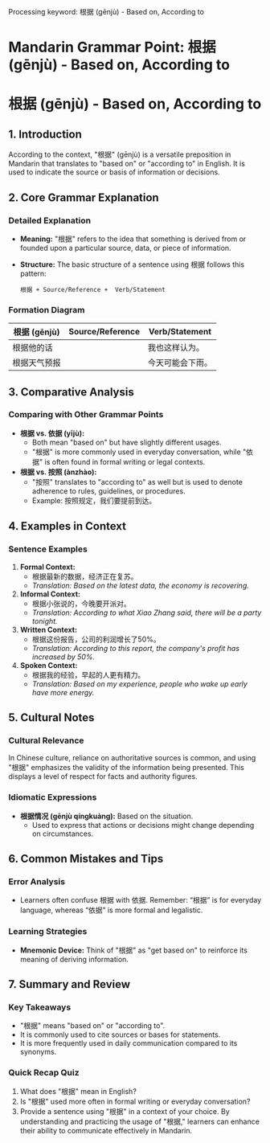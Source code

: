 Processing keyword: 根据 (gēnjù) - Based on, According to
# Mandarin Grammar Point: 根据 (gēnjù) - Based on, According to
# 根据 (gēnjù) - Based on, According to
## 1. Introduction
According to the context, "根据" (gēnjù) is a versatile preposition in Mandarin that translates to "based on" or "according to" in English. It is used to indicate the source or basis of information or decisions.
## 2. Core Grammar Explanation
### Detailed Explanation
- **Meaning:** "根据" refers to the idea that something is derived from or founded upon a particular source, data, or piece of information.
- **Structure:** The basic structure of a sentence using 根据 follows this pattern:
  
  ```
  根据 + Source/Reference +  Verb/Statement
  ```
### Formation Diagram
| 根据 (gēnjù) | Source/Reference | Verb/Statement |
|--------------|------------------|----------------|
| 根据他的话    |                   | 我也这样认为。         |
| 根据天气预报  |                   | 今天可能会下雨。      |
## 3. Comparative Analysis
### Comparing with Other Grammar Points
- **根据 vs. 依据 (yījù):** 
  - Both mean "based on" but have slightly different usages. 
  - "根据" is more commonly used in everyday conversation, while "依据" is often found in formal writing or legal contexts.
- **根据 vs. 按照 (ànzhào):**
  - "按照" translates to "according to" as well but is used to denote adherence to rules, guidelines, or procedures.
  - Example: 按照规定，我们要提前到达。
## 4. Examples in Context
### Sentence Examples
1. **Formal Context:**
   - 根据最新的数据，经济正在复苏。
   - *Translation: Based on the latest data, the economy is recovering.*
2. **Informal Context:**
   - 根据小张说的，今晚要开派对。
   - *Translation: According to what Xiao Zhang said, there will be a party tonight.*
3. **Written Context:**
   - 根据这份报告，公司的利润增长了50%。
   - *Translation: According to this report, the company's profit has increased by 50%.*
4. **Spoken Context:**
   - 根据我的经验，早起的人更有精力。
   - *Translation: Based on my experience, people who wake up early have more energy.*
## 5. Cultural Notes
### Cultural Relevance
In Chinese culture, reliance on authoritative sources is common, and using "根据" emphasizes the validity of the information being presented. This displays a level of respect for facts and authority figures.
### Idiomatic Expressions
- **根据情况 (gēnjù qíngkuàng):** Based on the situation.
  - Used to express that actions or decisions might change depending on circumstances.
## 6. Common Mistakes and Tips
### Error Analysis
- Learners often confuse 根据 with 依据. Remember: “根据” is for everyday language, whereas “依据” is more formal and legalistic. 
### Learning Strategies
- **Mnemonic Device:** Think of "根据" as "get based on" to reinforce its meaning of deriving information.
## 7. Summary and Review
### Key Takeaways
- "根据" means "based on" or "according to".
- It is commonly used to cite sources or bases for statements.
- It is more frequently used in daily communication compared to its synonyms.
### Quick Recap Quiz
1. What does "根据" mean in English?
2. Is "根据" used more often in formal writing or everyday conversation?
3. Provide a sentence using "根据" in a context of your choice. 
By understanding and practicing the usage of "根据," learners can enhance their ability to communicate effectively in Mandarin.
